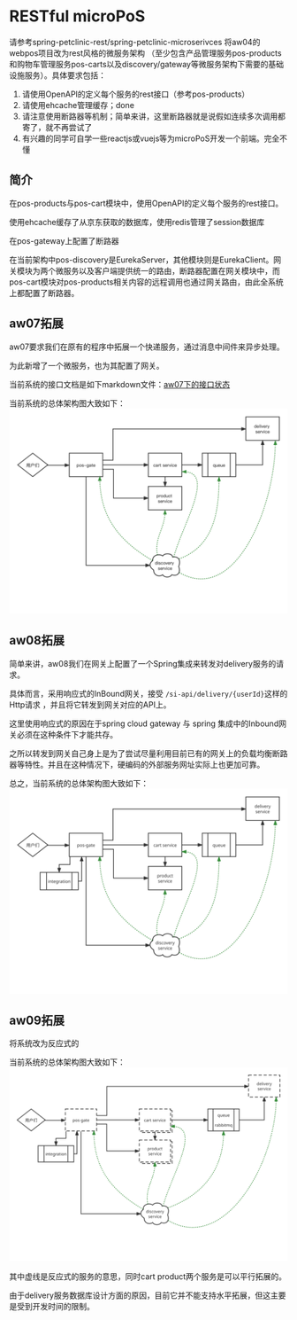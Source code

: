 # RESTful microPoS 


请参考spring-petclinic-rest/spring-petclinic-microserivces 将aw04的webpos项目改为rest风格的微服务架构
（至少包含产品管理服务pos-products和购物车管理服务pos-carts以及discovery/gateway等微服务架构下需要的基础设施服务）。具体要求包括：

1. 请使用OpenAPI的定义每个服务的rest接口（参考pos-products）
2. 请使用ehcache管理缓存；done
3. 请注意使用断路器等机制；简单来讲，这里断路器就是说假如连续多次调用都寄了，就不再尝试了
4. 有兴趣的同学可自学一些reactjs或vuejs等为microPoS开发一个前端。完全不懂

## 简介

在pos-products与pos-cart模块中，使用OpenAPI的定义每个服务的rest接口。

使用ehcache缓存了从京东获取的数据库，使用redis管理了session数据库

在pos-gateway上配置了断路器

在当前架构中pos-discovery是EurekaServer，其他模块则是EurekaClient。网关模块为两个微服务以及客户端提供统一的路由，断路器配置在网关模块中，而pos-cart模块对pos-products相关内容的远程调用也通过网关路由，由此全系统上都配置了断路器。

## aw07拓展
aw07要求我们在原有的程序中拓展一个快递服务，通过消息中间件来异步处理。

为此新增了一个微服务，也为其配置了网关。

当前系统的接口文档是如下markdown文件：[aw07下的接口状态](interface-aw07.md)

当前系统的总体架构图大致如下：![](./image/aw07.png)

## aw08拓展
简单来讲，aw08我们在网关上配置了一个Spring集成来转发对delivery服务的请求。

具体而言，采用响应式的InBound网关，接受 `/si-api/delivery/{userId}`这样的Http请求 ，并且将它转发到网关对应的API上。

这里使用响应式的原因在于spring cloud gateway 与 spring 集成中的Inbound网关必须在这种条件下才能共存。

之所以转发到网关自己身上是为了尝试尽量利用目前已有的网关上的负载均衡断路器等特性。并且在这种情况下，硬编码的外部服务网址实际上也更加可靠。

总之，当前系统的总体架构图大致如下：![](./image/aw08.svg)

## aw09拓展
将系统改为反应式的

当前系统的总体架构图大致如下：![](./image/aw09.svg)

其中虚线是反应式的服务的意思，同时cart product两个服务是可以平行拓展的。

由于delivery服务数据库设计方面的原因，目前它并不能支持水平拓展，但这主要是受到开发时间的限制。
